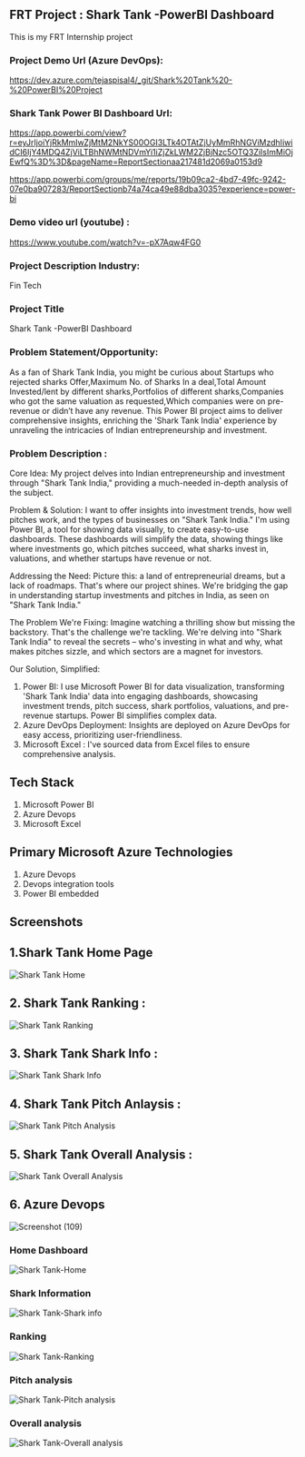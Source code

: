 ## FRT Project : Shark Tank -PowerBI Dashboard 
This is my FRT Internship project

### Project Demo Url (Azure DevOps):
https://dev.azure.com/tejaspisal4/_git/Shark%20Tank%20-%20PowerBI%20Project
 
### Shark Tank Power BI Dashboard Url:
https://app.powerbi.com/view?r=eyJrIjoiYjRkMmIwZjMtM2NkYS00OGI3LTk4OTAtZjUyMmRhNGViMzdhIiwidCI6IjY4MDQ4ZjViLTBhNWMtNDVmYi1iZjZkLWM2ZjBjNzc5OTQ3ZiIsImMiOjEwfQ%3D%3D&pageName=ReportSectionaa217481d2069a0153d9

https://app.powerbi.com/groups/me/reports/19b09ca2-4bd7-49fc-9242-07e0ba907283/ReportSectionb74a74ca49e88dba3035?experience=power-bi


### Demo video url (youtube) :
https://www.youtube.com/watch?v=-pX7Aqw4FG0

### Project Description Industry: 
Fin Tech 
### Project Title
Shark Tank -PowerBI Dashboard 


### Problem Statement/Opportunity: 
As a fan of Shark Tank India, you might be curious about
Startups who rejected sharks Offer,Maximum No. of Sharks In a deal,Total Amount Invested/lent by different sharks,Portfolios of different sharks,Companies who got the same valuation as requested,Which companies were on pre-revenue or didn’t have any revenue. This Power BI project aims to deliver comprehensive insights, enriching the 'Shark Tank India' experience by unraveling the intricacies of Indian entrepreneurship and investment.


### Problem Description :
Core Idea:
My project delves into Indian entrepreneurship and investment through "Shark Tank India," providing a much-needed in-depth analysis of the subject.

Problem & Solution:
I want to offer insights into investment trends, how well pitches work, and the types of businesses on "Shark Tank India." I'm using Power BI, a tool for showing data visually, to create easy-to-use dashboards. These dashboards will simplify the data, showing things like where investments go, which pitches succeed, what sharks invest in, valuations, and whether startups have revenue or not.

Addressing the Need:
Picture this: a land of entrepreneurial dreams, but a lack of roadmaps. That's where our project shines. We're bridging the gap in understanding startup investments and pitches in India, as seen on "Shark Tank India."

The Problem We're Fixing:
Imagine watching a thrilling show but missing the backstory. That's the challenge we're tackling. We're delving into "Shark Tank India" to reveal the secrets – who's investing in what and why, what makes pitches sizzle, and which sectors are a magnet for investors.


Our Solution, Simplified:
1. Power BI: I use Microsoft Power BI for data visualization, transforming 'Shark Tank India' data into engaging dashboards, showcasing investment trends, pitch success, shark portfolios, valuations, and pre-revenue startups. Power BI simplifies complex data.
2. Azure DevOps Deployment: Insights are deployed on Azure DevOps for easy access, prioritizing user-friendliness.
3. Microsoft Excel : I've sourced data from  Excel files to ensure comprehensive analysis.

## Tech Stack
1. Microsoft Power BI 
2. Azure Devops 
3. Microsoft Excel 


## Primary Microsoft Azure Technologies

1. Azure Devops
2. Devops integration tools
3. Power BI embedded 



## Screenshots

## 1.Shark Tank Home Page

![Shark Tank Home](https://github.com/pisal-tejas/shark-tank-PowerBI/blob/main/Shark%20Tank%20JPG%20files/home%20dashboard.png)

## 2. Shark Tank Ranking :
![Shark Tank Ranking](https://github.com/pisal-tejas/shark-tank-PowerBI/blob/main/Shark%20Tank%20JPG%20files/powerbi%20shark%20tank%20ranking.png)

## 3. Shark Tank Shark Info :
![Shark Tank Shark Info](https://github.com/pisal-tejas/shark-tank-PowerBI/blob/main/Shark%20Tank%20JPG%20files/powerbi-shark%20tank%20info.png)


## 4. Shark Tank Pitch Anlaysis :
![Shark Tank Pitch Analysis](https://github.com/pisal-tejas/shark-tank-PowerBI/blob/main/Shark%20Tank%20JPG%20files/powerbi%20shark%20tank%20pitch%20analysis.png)


## 5. Shark Tank Overall Analysis :
![Shark Tank Overall Analysis](https://github.com/pisal-tejas/shark-tank-PowerBI/blob/main/Shark%20Tank%20JPG%20files/powerbi%20shark%20tank%20overall%20analysis.png)


## 6. Azure Devops 
![Screenshot (109)](https://github.com/pisal-tejas/shark-tank-PowerBI/blob/main/Shark%20Tank%20JPG%20files/azure%20devops.png)

###  Home Dashboard 
![Shark Tank-Home](https://github.com/pisal-tejas/shark-tank-PowerBI/blob/main/Shark%20Tank%20JPG%20files/Shark%20Tank-Home.png)

### Shark Information
![Shark Tank-Shark info](https://github.com/pisal-tejas/shark-tank-PowerBI/blob/main/Shark%20Tank%20JPG%20files/Shark%20Tank-Shark%20info.png)

### Ranking
![Shark Tank-Ranking](https://github.com/pisal-tejas/shark-tank-PowerBI/blob/main/Shark%20Tank%20JPG%20files/Shark%20Tank-Ranking.png)

### Pitch analysis
![Shark Tank-Pitch analysis](https://github.com/pisal-tejas/shark-tank-PowerBI/blob/main/Shark%20Tank%20JPG%20files/Shark%20Tank-Pitch%20analysis.png)

### Overall analysis
![Shark Tank-Overall analysis](https://github.com/pisal-tejas/shark-tank-PowerBI/blob/main/Shark%20Tank%20JPG%20files/Shark%20Tank-Overall%20analysis.png)








